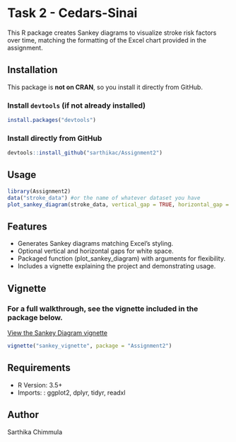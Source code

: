 # Task 2 - Cedars-Sinai

This R package creates Sankey diagrams to visualize stroke risk factors over time, matching the formatting of the Excel chart provided in the assignment. 

## Installation

This package is **not on CRAN**, so you install it directly from GitHub.

### Install `devtools` (if not already installed)
```r
install.packages("devtools")
```
### Install directly from GitHub
```r
devtools::install_github("sarthikac/Assignment2")
```
## Usage
```r
library(Assignment2)
data("stroke_data") #or the name of whatever dataset you have
plot_sankey_diagram(stroke_data, vertical_gap = TRUE, horizontal_gap = TRUE)
```

## Features
- Generates Sankey diagrams matching Excel’s styling.
- Optional vertical and horizontal gaps for white space.
- Packaged function (plot_sankey_diagram) with arguments for flexibility.
- Includes a vignette explaining the project and demonstrating usage.

## Vignette
### For a full walkthrough, see the vignette included in the package below.
[View the Sankey Diagram vignette](https://sarthikac.github.io/Assignment2/)
```r
vignette("sankey_vignette", package = "Assignment2")
```

## Requirements
- R Version: 3.5+
- Imports: : ggplot2, dplyr, tidyr, readxl

## Author
Sarthika Chimmula

